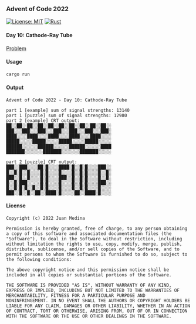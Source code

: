 ### Advent of Code 2022

[![License: MIT](https://img.shields.io/badge/License-MIT-yellow.svg?style=for-the-badge)](https://opensource.org/licenses/MIT)
[![Rust](https://img.shields.io/badge/rust-%23000000.svg?style=for-the-badge&logo=rust&logoColor=white)](https://www.rust-lang.org/)

#### Day 10: Cathode-Ray Tube

[Problem](https://adventofcode.com/2022/day/10)

#### Usage 

```bash
cargo run
```

#### Output

```
Advent of Code 2022 - Day 10: Cathode-Ray Tube

part 1 [example] sum of signal strengths: 13140
part 1 [puzzle] sum of signal strengths: 12980
part 2 [example] CRT output: 
██░░██░░██░░██░░██░░██░░██░░██░░██░░██░░
███░░░███░░░███░░░███░░░███░░░███░░░███░
████░░░░████░░░░████░░░░████░░░░████░░░░
█████░░░░░█████░░░░░█████░░░░░█████░░░░░
██████░░░░░░██████░░░░░░██████░░░░░░████
███████░░░░░░░███████░░░░░░░███████░░░░░

part 2 [puzzle] CRT output: 
███░░███░░░░██░█░░░░████░█░░█░█░░░░███░░
█░░█░█░░█░░░░█░█░░░░█░░░░█░░█░█░░░░█░░█░
███░░█░░█░░░░█░█░░░░███░░█░░█░█░░░░█░░█░
█░░█░███░░░░░█░█░░░░█░░░░█░░█░█░░░░███░░
█░░█░█░█░░█░░█░█░░░░█░░░░█░░█░█░░░░█░░░░
███░░█░░█░░██░░████░█░░░░░██░░████░█░░░░
```
#### License
```
Copyright (c) 2022 Juan Medina

Permission is hereby granted, free of charge, to any person obtaining
a copy of this software and associated documentation files (the
"Software"), to deal in the Software without restriction, including
without limitation the rights to use, copy, modify, merge, publish,
distribute, sublicense, and/or sell copies of the Software, and to
permit persons to whom the Software is furnished to do so, subject to
the following conditions:

The above copyright notice and this permission notice shall be
included in all copies or substantial portions of the Software.

THE SOFTWARE IS PROVIDED "AS IS", WITHOUT WARRANTY OF ANY KIND,
EXPRESS OR IMPLIED, INCLUDING BUT NOT LIMITED TO THE WARRANTIES OF
MERCHANTABILITY, FITNESS FOR A PARTICULAR PURPOSE AND
NONINFRINGEMENT. IN NO EVENT SHALL THE AUTHORS OR COPYRIGHT HOLDERS BE
LIABLE FOR ANY CLAIM, DAMAGES OR OTHER LIABILITY, WHETHER IN AN ACTION
OF CONTRACT, TORT OR OTHERWISE, ARISING FROM, OUT OF OR IN CONNECTION
WITH THE SOFTWARE OR THE USE OR OTHER DEALINGS IN THE SOFTWARE.
```
